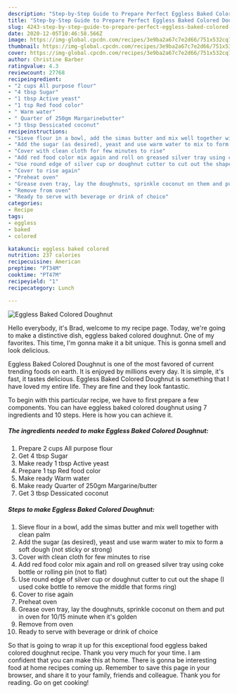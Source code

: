 ```yaml
---
description: "Step-by-Step Guide to Prepare Perfect Eggless Baked Colored Doughnut"
title: "Step-by-Step Guide to Prepare Perfect Eggless Baked Colored Doughnut"
slug: 4243-step-by-step-guide-to-prepare-perfect-eggless-baked-colored-doughnut
date: 2020-12-05T10:46:58.566Z
image: https://img-global.cpcdn.com/recipes/3e9ba2a67c7e2d66/751x532cq70/eggless-baked-colored-doughnut-recipe-main-photo.jpg
thumbnail: https://img-global.cpcdn.com/recipes/3e9ba2a67c7e2d66/751x532cq70/eggless-baked-colored-doughnut-recipe-main-photo.jpg
cover: https://img-global.cpcdn.com/recipes/3e9ba2a67c7e2d66/751x532cq70/eggless-baked-colored-doughnut-recipe-main-photo.jpg
author: Christine Barber
ratingvalue: 4.3
reviewcount: 27768
recipeingredient:
- "2 cups All purpose flour"
- "4 tbsp Sugar"
- "1 tbsp Active yeast"
- "1 tsp Red food color"
- " Warm water"
- " Quarter of 250gm Margarinebutter"
- "3 tbsp Dessicated coconut"
recipeinstructions:
- "Sieve flour in a bowl, add the simas butter and mix well together with clean palm"
- "Add the sugar (as desired), yeast and use warm water to mix to form a soft dough (not sticky or strong)"
- "Cover with clean cloth for few minutes to rise"
- "Add red food color mix again and roll on greased silver tray using coke bottle or rolling pin (not to flat)"
- "Use round edge of silver cup or doughnut cutter to cut out the shape (I used coke bottle to remove the middle that forms ring)"
- "Cover to rise again"
- "Preheat oven"
- "Grease oven tray, lay the doughnuts, sprinkle coconut on them and put in oven for 10/15 minute when it&#39;s golden"
- "Remove from oven"
- "Ready to serve with beverage or drink of choice"
categories:
- Recipe
tags:
- eggless
- baked
- colored

katakunci: eggless baked colored 
nutrition: 237 calories
recipecuisine: American
preptime: "PT34M"
cooktime: "PT47M"
recipeyield: "1"
recipecategory: Lunch

---
```



![Eggless Baked Colored Doughnut](https://img-global.cpcdn.com/recipes/3e9ba2a67c7e2d66/751x532cq70/eggless-baked-colored-doughnut-recipe-main-photo.jpg)

Hello everybody, it's Brad, welcome to my recipe page. Today, we're going to make a distinctive dish, eggless baked colored doughnut. One of my favorites. This time, I'm gonna make it a bit unique. This is gonna smell and look delicious.



Eggless Baked Colored Doughnut is one of the most favored of current trending foods on earth. It is enjoyed by millions every day. It is simple, it's fast, it tastes delicious. Eggless Baked Colored Doughnut is something that I have loved my entire life. They are fine and they look fantastic.


To begin with this particular recipe, we have to first prepare a few components. You can have eggless baked colored doughnut using 7 ingredients and 10 steps. Here is how you can achieve it.

<!--inarticleads1-->

##### The ingredients needed to make Eggless Baked Colored Doughnut:

1. Prepare 2 cups All purpose flour
1. Get 4 tbsp Sugar
1. Make ready 1 tbsp Active yeast
1. Prepare 1 tsp Red food color
1. Make ready  Warm water
1. Make ready  Quarter of 250gm Margarine/butter
1. Get 3 tbsp Dessicated coconut




<!--inarticleads2-->

##### Steps to make Eggless Baked Colored Doughnut:

1. Sieve flour in a bowl, add the simas butter and mix well together with clean palm
1. Add the sugar (as desired), yeast and use warm water to mix to form a soft dough (not sticky or strong)
1. Cover with clean cloth for few minutes to rise
1. Add red food color mix again and roll on greased silver tray using coke bottle or rolling pin (not to flat)
1. Use round edge of silver cup or doughnut cutter to cut out the shape (I used coke bottle to remove the middle that forms ring)
1. Cover to rise again
1. Preheat oven
1. Grease oven tray, lay the doughnuts, sprinkle coconut on them and put in oven for 10/15 minute when it&#39;s golden
1. Remove from oven
1. Ready to serve with beverage or drink of choice




So that is going to wrap it up for this exceptional food eggless baked colored doughnut recipe. Thank you very much for your time. I am confident that you can make this at home. There is gonna be interesting food at home recipes coming up. Remember to save this page in your browser, and share it to your family, friends and colleague. Thank you for reading. Go on get cooking!
